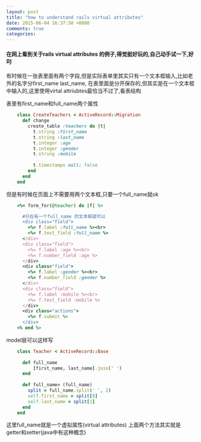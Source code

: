 ```yaml
---
layout: post
title: "how to understand rails virtual attributes"
date: 2015-06-04 16:37:50 +0800
comments: true
categories: 
---
```


#### 在网上看到关于rails  virtual attributes 的例子,得觉挺好玩的,自己动手试一下,好叼

有时候在一张表里面有两个字段,但是实际表单里其实只有一个文本框输入,比如老外的名字分first_name last_name,
在表里面是分开保存的,但其实是在一个文本框中输入的,这里使用virtal attriubtes最恰当不过了,看表结构

<!-- more -->
表里有first_name和full_name两个属性
```ruby
    class CreateTeachers < ActiveRecord::Migration
      def change
        create_table :teachers do |t|
          t.string :first_name
          t.string :last_name
          t.integer :age
          t.integer :gender
          t.string :mobile
    
          t.timestamps null: false
        end
      end
    end

```


 但是有时候在页面上不需要用两个文本框,只要一个full_name就ok
```ruby
    <%= form_for(@teacher) do |f| %>

      #只在有一个full_name 的文本框就可以
      <div class="field">
        <%= f.label :full_name %><br>
        <%= f.text_field :full_name %>
      </div>
      <div class="field">
        <%= f.label :age %><br>
        <%= f.number_field :age %>
      </div>
      <div class="field">
        <%= f.label :gender %><br>
        <%= f.number_field :gender %>
      </div>
      <div class="field">
        <%= f.label :mobile %><br>
        <%= f.text_field :mobile %>
      </div>
      <div class="actions">
        <%= f.submit %>
      </div>
    <% end %>
```          

model层可以这样写

```ruby
    class Teacher < ActiveRecord::Base
    
      def full_name
          [first_name, last_name].join(' ')
      end	
    
      def full_name= (full_name)
      	split = full_name.split(' ', 2)
      	self.first_name = split[0]
      	self.last_name = split[1]
      end	
    end
```
这里full_name就是一个虚拟属性(virtual attributes)
上面两个方法其实就是getter和setter(java中有这种概念)

